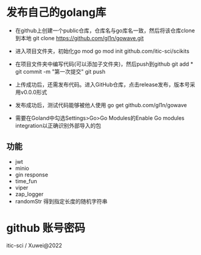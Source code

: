 # 发布自己的golang库

- 在github上创建一个public仓库，仓库名与go库名一致，然后将该仓库clone到本地
git clone https://github.com/gl1n/gowave.git

- 进入项目文件夹，初始化go mod
go mod init github.com/itic-sci/scikits

- 在项目文件夹中编写代码(可以添加子文件夹)，然后push到github
git add * git commit -m "第一次提交" git push

- 上传成功后，还需发布代码。进入GitHub仓库，点击release发布，版本号采用v0.0.0形式

- 发布成功后，测试代码能够被他人使用
go get github.com/gl1n/gowave

- 需要在Goland中勾选Settings>Go>Go Modules的Enable Go modules integration以正确识别外部导入的包


## 功能

- jwt
- minio
- gin response
- time_fun
- viper
- zap_logger
- randomStr 得到指定长度的随机字符串

# github 账号密码

itic-sci / Xuwei@2022